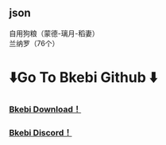 ## json  
自用狗粮（蒙德-璃月-稻妻）  
兰纳罗（76个）

# ⬇️Go To Bkebi Github ⬇️

###           [Bkebi Download！](https://github.com/Bkebi-Group/Bkebi-GC-Release)  
###           [Bkebi Discord！](https://discord.com/invite/bkebi)  
